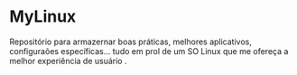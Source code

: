 # MyLinux
Repositório para armazernar boas práticas, melhores aplicativos, configuraões específicas... tudo em prol de um SO Linux que me ofereça a melhor experiência de usuário .
